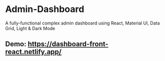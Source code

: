 # Admin-Dashboard
A fully-functional complex admin dashboard using React, Material UI, Data Grid, Light &amp; Dark Mode

## Demo: https://dashboard-front-react.netlify.app/
